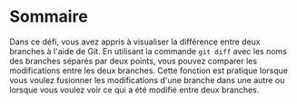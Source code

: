 # Sommaire

Dans ce défi, vous avez appris à visualiser la différence entre deux branches à l'aide de Git. En utilisant la commande `git diff` avec les noms des branches séparés par deux points, vous pouvez comparer les modifications entre les deux branches. Cette fonction est pratique lorsque vous voulez fusionner les modifications d'une branche dans une autre ou lorsque vous voulez voir ce qui a été modifié entre deux branches.
